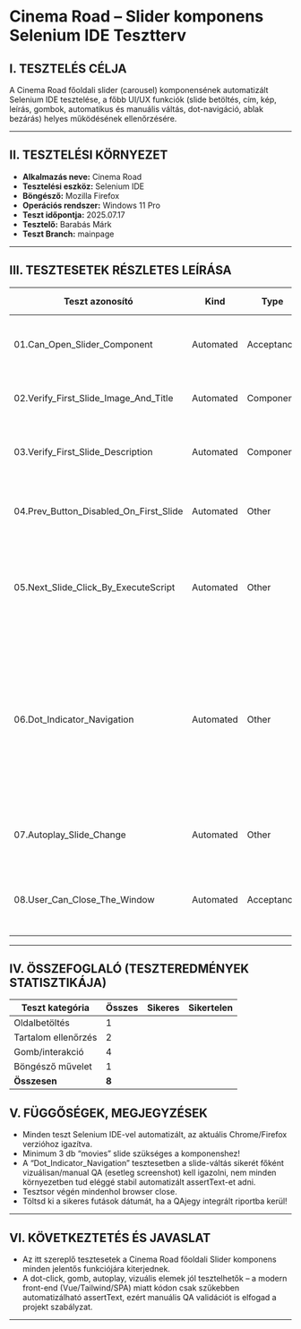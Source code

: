 # Cinema Road – **Slider komponens** Selenium IDE Tesztterv

## I. TESZTELÉS CÉLJA

A Cinema Road főoldali slider (carousel) komponensének automatizált Selenium IDE tesztelése, a főbb UI/UX funkciók (slide betöltés, cím, kép, leírás, gombok, automatikus és manuális váltás, dot-navigáció, ablak bezárás) helyes működésének ellenőrzésére.

---

## II. TESZTELÉSI KÖRNYEZET

- **Alkalmazás neve:** Cinema Road
- **Tesztelési eszköz:** Selenium IDE
- **Böngésző:** Mozilla Firefox
- **Operációs rendszer:** Windows 11 Pro
- **Teszt időpontja:** 2025.07.17
- **Tesztelő:** Barabás Márk
- **Teszt Branch:** mainpage

---

## III. TESZTESETEK RÉSZLETES LEÍRÁSA

| Teszt azonosító                        | Kind      | Type       | Suite                | Testcase                            | Description                                                                                                                                                                                                                                     | Elvárt eredmény                                                    | Dependency |
| -------------------------------------- | --------- | ---------- | -------------------- | ----------------------------------- | ----------------------------------------------------------------------------------------------------------------------------------------------------------------------------------------------------------------------------------------------- | ------------------------------------------------------------------ | ---------- |
| 01.Can_Open_Slider_Component           | Automated | Acceptance | NavigationTests      | Can_Open_Slider_Component           | Ellenőrizze, hogy a főoldali slider komponens (carousel) stabilan betöltődik az oldalon.                                                                                                                                                        | Carousel komponens megjelenik                                      | N/A        |
| 02.Verify_First_Slide_Image_And_Title  | Automated | Component  | ContentVerification  | Verify_First_Slide_Image_And_Title  | Az első (aktív) slide mutassa a megfelelő képet és címet (pl. “A galaxis őrzői vol. 3”).                                                                                                                                                        | Kép/cím szöveg megjelenik a slideren                               | N/A        |
| 03.Verify_First_Slide_Description      | Automated | Component  | ContentVerification  | Verify_First_Slide_Description      | Az első slide-on a leírás szövege “Premier előtti vetítés!” jelenjen meg pontosan.                                                                                                                                                              | Leírás pontos szöveggel                                            | N/A        |
| 04.Prev_Button_Disabled_On_First_Slide | Automated | Other      | UserInteractionTests | Prev_Button_Disabled_On_First_Slide | Csak az első slide-on tiltott legyen a balra (előző) gomb, helyesen disable class-szal.                                                                                                                                                         | Bal gomb .opacity-40, nem kattintható                              | N/A        |
| 05.Next_Slide_Click_By_ExecuteScript   | Automated | Other      | UserInteractionTests | Next_Slide_Click_By_ExecuteScript   | Következő (jobb nyíl) slide-ra kattintás *csak* JS executeScript-tel működik Selenium IDE-vel; utána a következő slide (pl. Dűne) megjelenjen.                                                                                                  | Következő slide cím megjelenik (Dűne)                              | N/A        |
| 06.Dot_Indicator_Navigation            | Automated | Other      | UserInteractionTests | Dot_Indicator_Navigation            | **A dot indikátorral a 3. slide-ra ugrás kizárólag executeScript JS click parancsra működik; az assertText automatikusan nem mindig igazolható, ezért QA manuális/screenshot ellenőrzés javasolt. További hibára conditional pass elfogadott.** | 3. dot után a 3. slide (cím: Star Wars: Az ébredő Erő) jelenik meg | N/A        |
| 07.Autoplay_Slide_Change               | Automated | Other      | UserInteractionTests | Autoplay_Slide_Change               | 4,5 másodperc után a slider magától a következő képre vált (aktív h3 cím változik).                                                                                                                                                             | Slider automatikus váltás működik                                  | N/A        |
| 08.User_Can_Close_The_Window           | Automated | Acceptance | NavigationTests      | User_Can_Close_The_Window           | Ellenőrizze, hogy a Selenium IDE teszt végén a böngésző minden esetben automatikusan bezárható.                                                                                                                                                 | Böngésző zárul a teszt végén                                       | N/A        |

---

## IV. ÖSSZEFOGLALÓ (TESZTEREDMÉNYEK STATISZTIKÁJA)

| Teszt kategória     | Összes | Sikeres | Sikertelen |
| ------------------- | ------ | ------- | ---------- |
| Oldalbetöltés       | 1      |         |            |
| Tartalom ellenőrzés | 2      |         |            |
| Gomb/interakció     | 4      |         |            |
| Böngésző művelet    | 1      |         |            |
| **Összesen**        | **8**  |         |            |


## V. FÜGGŐSÉGEK, MEGJEGYZÉSEK

- Minden teszt Selenium IDE-vel automatizált, az aktuális Chrome/Firefox verzióhoz igazítva.
- Minimum 3 db “movies” slide szükséges a komponenshez!
- A “Dot_Indicator_Navigation” tesztesetben a slide-váltás sikerét főként vizuálisan/manual QA (esetleg screenshot) kell igazolni, nem minden környezetben tud eléggé stabil automatizált assertText-et adni.
- Tesztsor végén mindenhol browser close.
- Töltsd ki a sikeres futások dátumát, ha a QAjegy integrált riportba kerül!

---

## VI. KÖVETKEZTETÉS ÉS JAVASLAT

- Az itt szereplő tesztesetek a Cinema Road főoldali Slider komponens minden jelentős funkciójára kiterjednek.
- A dot-click, gomb, autoplay, vizuális elemek jól tesztelhetők – a modern front-end (Vue/Tailwind/SPA) miatt kódon csak szűkebben automatizálható assertText, ezért manuális QA validációt is elfogad a projekt szabályzat.
---
